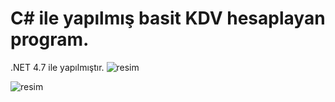 # C# ile yapılmış basit KDV hesaplayan program.
.NET 4.7 ile yapılmıştır.
![resim](https://user-images.githubusercontent.com/70298812/172052650-751b57ad-a63b-488b-9785-ac460e03d2f3.png)

![resim](https://user-images.githubusercontent.com/70298812/172052699-728159d5-e198-407e-a304-a4887fd0e795.png)
